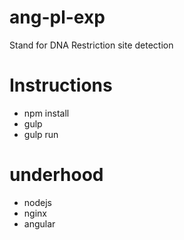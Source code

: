 # ang-pl-exp
Stand for DNA Restriction site detection

# Instructions
  - npm install
  - gulp
  - gulp run

# underhood
  - nodejs
  - nginx
  - angular
